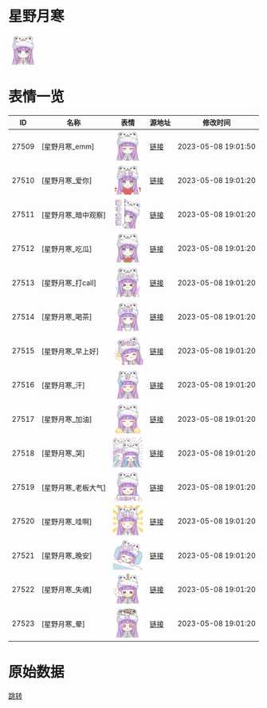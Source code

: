 # 星野月寒

<img src="./cover.png" height="60" alt="cover" />

# 表情一览

|ID|名称|表情|源地址|修改时间|
|----|----|----|----|----|
|27509|[星野月寒_emm]|<img src="./pic/027509_%5B星野月寒_emm%5D.png" height="60" alt="emm"/>|[链接](https://i0.hdslb.com/bfs/garb/2a23f273b0bc4fe8e7282b96c825ddba82a2f0a6.png)|2023-05-08 19:01:50|
|27510|[星野月寒_爱你]|<img src="./pic/027510_%5B星野月寒_爱你%5D.png" height="60" alt="爱你"/>|[链接](https://i0.hdslb.com/bfs/garb/aa71b0449eda38372edbf426263a3b839b7a358e.png)|2023-05-08 19:01:20|
|27511|[星野月寒_暗中观察]|<img src="./pic/027511_%5B星野月寒_暗中观察%5D.png" height="60" alt="暗中观察"/>|[链接](https://i0.hdslb.com/bfs/garb/65cf5570aa259157760e5d2028758bd61baac0d3.png)|2023-05-08 19:01:20|
|27512|[星野月寒_吃瓜]|<img src="./pic/027512_%5B星野月寒_吃瓜%5D.png" height="60" alt="吃瓜"/>|[链接](https://i0.hdslb.com/bfs/garb/980930572ee789e0817853ef1be421a308e605aa.png)|2023-05-08 19:01:20|
|27513|[星野月寒_打call]|<img src="./pic/027513_%5B星野月寒_打call%5D.png" height="60" alt="打call"/>|[链接](https://i0.hdslb.com/bfs/garb/c0e5f930f6c058828af83a42bc3d898f2abfddc7.png)|2023-05-08 19:01:20|
|27514|[星野月寒_喝茶]|<img src="./pic/027514_%5B星野月寒_喝茶%5D.png" height="60" alt="喝茶"/>|[链接](https://i0.hdslb.com/bfs/garb/b9b3f8633c47ea00f0552a5f22b2b354c75fc328.png)|2023-05-08 19:01:20|
|27515|[星野月寒_早上好]|<img src="./pic/027515_%5B星野月寒_早上好%5D.png" height="60" alt="早上好"/>|[链接](https://i0.hdslb.com/bfs/garb/6ede667c8fb51b8f022c46d90fa857ba4bf980e3.png)|2023-05-08 19:01:20|
|27516|[星野月寒_汗]|<img src="./pic/027516_%5B星野月寒_汗%5D.png" height="60" alt="汗"/>|[链接](https://i0.hdslb.com/bfs/garb/a48900b67f9520784c3e8aade93f71411b3025df.png)|2023-05-08 19:01:20|
|27517|[星野月寒_加油]|<img src="./pic/027517_%5B星野月寒_加油%5D.png" height="60" alt="加油"/>|[链接](https://i0.hdslb.com/bfs/garb/5be5678e053a4d3b03dc5ed1f01e6cf7a8efb1bf.png)|2023-05-08 19:01:20|
|27518|[星野月寒_哭]|<img src="./pic/027518_%5B星野月寒_哭%5D.png" height="60" alt="哭"/>|[链接](https://i0.hdslb.com/bfs/garb/39fd7e020543cc2d5d770c3770cb150d5f79fbc8.png)|2023-05-08 19:01:20|
|27519|[星野月寒_老板大气]|<img src="./pic/027519_%5B星野月寒_老板大气%5D.png" height="60" alt="老板大气"/>|[链接](https://i0.hdslb.com/bfs/garb/5c82040ca659662e1d31efea1375014aa1d9b686.png)|2023-05-08 19:01:20|
|27520|[星野月寒_哇啊]|<img src="./pic/027520_%5B星野月寒_哇啊%5D.png" height="60" alt="哇啊"/>|[链接](https://i0.hdslb.com/bfs/garb/c373f6ca637ad037544adea8574b4550a330192d.png)|2023-05-08 19:01:20|
|27521|[星野月寒_晚安]|<img src="./pic/027521_%5B星野月寒_晚安%5D.png" height="60" alt="晚安"/>|[链接](https://i0.hdslb.com/bfs/garb/82ca5486df35f7b42730fb28cf82263db5574236.png)|2023-05-08 19:01:20|
|27522|[星野月寒_失魂]|<img src="./pic/027522_%5B星野月寒_失魂%5D.png" height="60" alt="失魂"/>|[链接](https://i0.hdslb.com/bfs/garb/946bbc35c533cf046df1e0dd01dac9c888307b50.png)|2023-05-08 19:01:20|
|27523|[星野月寒_晕]|<img src="./pic/027523_%5B星野月寒_晕%5D.png" height="60" alt="晕"/>|[链接](https://i0.hdslb.com/bfs/garb/b40cc77e34bb5296ba69874580b3d615968a5e90.png)|2023-05-08 19:01:20|

# 原始数据

[跳转](./raw.json)

